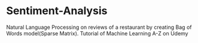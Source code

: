 # Sentiment-Analysis
Natural Language Processing on reviews of a restaurant by creating Bag of Words model(Sparse Matrix).
Tutorial of Machine Learning A-Z on Udemy
